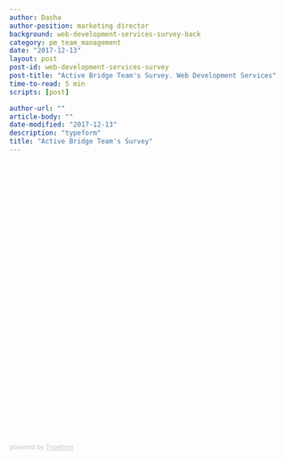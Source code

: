 ```yaml
---
author: Dasha
author-position: marketing director
background: web-development-services-survey-back
category: pm_team_management
date: "2017-12-13"
layout: post
post-id: web-development-services-survey
post-title: "Active Bridge Team's Survey. Web Development Services"
time-to-read: 5 min
scripts: [post]

author-url: ""
article-body: ""
date-modified: "2017-12-13"
description: "typeform"
title: "Active Bridge Team's Survey"
---
```


<div class="typeform-widget" data-url="https://dasha44.typeform.com/to/egpbGU" style="width: 100%; height: 500px;" > </div> <script> (function() { var qs,js,q,s,d=document, gi=d.getElementById, ce=d.createElement, gt=d.getElementsByTagName, id="typef_orm", b="https://embed.typeform.com/"; if(!gi.call(d,id)) { js=ce.call(d,"script"); js.id=id; js.src=b+"embed.js"; q=gt.call(d,"script")[0]; q.parentNode.insertBefore(js,q) } })() </script> <div style="font-family: Sans-Serif;font-size: 12px;color: #999;opacity: 0.5; padding-top: 5px;" > powered by <a href="https://www.typeform.com//?utm_campaign=egpbGU&amp;utm_source=typeform.com-11458523-Basic&amp;utm_medium=typeform&amp;utm_content=typeform-embedded-poweredbytypeform&amp;utm_term=EN" style="color: #999" target="_blank">Typeform</a> </div>
